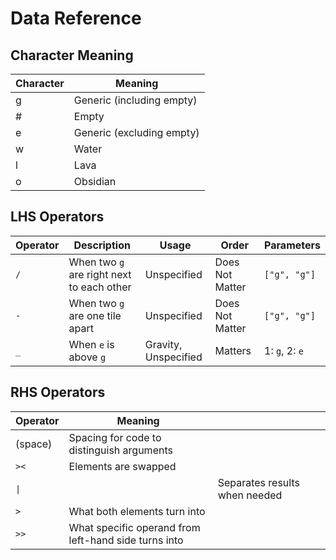 # Data Reference
## Character Meaning
| Character | Meaning                   |
| --------- | ------------------------- |
| g         | Generic (including empty) |
| #         | Empty                     |
| e         | Generic (excluding empty) |
| w         | Water                     |
| l         | Lava                      |
| o         | Obsidian                  |
## LHS Operators
| Operator | Description                               | Usage                | Order           | Parameters     |
| -------- | ----------------------------------------- | -------------------- | --------------- | -------------- |
| `/`      | When two `g` are right next to each other | Unspecified          | Does Not Matter | `["g", "g"]`   |
| `-`      | When two `g` are one tile apart           | Unspecified          | Does Not Matter | `["g", "g"]`   |
| `_`      | When `e` is above `g`                     | Gravity, Unspecified | Matters         | 1: `g`, 2: `e` |
## RHS Operators
| Operator | Meaning                                              |                               |     |
| -------- | ---------------------------------------------------- | ----------------------------- | --- |
| (space)  | Spacing for code to distinguish arguments            |                               |     |
| `><`     | Elements are swapped                                 |                               |     |
| `\|`     |                                                      | Separates results when needed |     |
| `>`      | What both elements turn into                         |                               |     |
| `>>`     | What specific operand from left-hand side turns into |                               |     |
